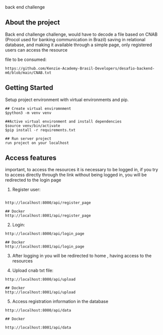 back end challenge

## About the project

Back end challenge challenge, would have to decode a file based on CNAB (Procol used for banking communication in Brazil) 
saving in relational database, and making it available through a simple page, only registered users can access the resource

file to be consumed:
````
https://github.com/Kenzie-Academy-Brasil-Developers/desafio-backend-m6/blob/main/CNAB.txt
````

##


## Getting Started

Setup project environment with virtual environments and pip.
```
## Create virtual enviromnment
$python3 -m venv venv 

##Active virtual environment and install dependencies
$source venv/bin/activate
$pip install -r requirements.txt

## Run server project 
run project on your localhost
```

## Access features

important, to access the resources it is necessary to be logged in,
if you try to access directly through the link without being logged in, you will be redirected to the login page

1. Register user:
````

http://localhost:8000/api/register_page

## Docker
http://localhost:8001/api/register_page
````
2. Login:
````
http://localhost:8000/api/login_page

## Docker
http://localhost:8001/api/login_page

````
3. After logging in you will be redirected to home , having access to the resources

4. Upload cnab txt file:
````
http://localhost:8000/api/upload

## Docker
http://localhost:8001/api/upload
````
5. Access registration information in the database
````
http://localhost:8000/api/data

## Docker

http://localhost:8001/api/data
````


